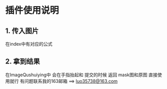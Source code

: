 # 插件使用说明

## 1. 传入图片

 在index中有对应的公式

## 2. 拿到结果

在ImageQushuiying中 会在手指抬起和 提交的时候 返回 mask图和原图 直接使用就行 有问题联系我的163邮箱 ==>  luo35738@163.com

